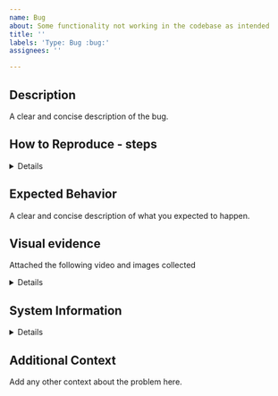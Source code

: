 ```yaml
---
name: Bug
about: Some functionality not working in the codebase as intended
title: ''
labels: 'Type: Bug :bug:'
assignees: ''

---
```


<!-- Thank you for being interested in continuing to improve EFDE. -->
<!-- If you have a bug to report, please complete the following form. -->
<!-- If it is another type of request, delete the fields and share the information as detailed as possible -->
<!-- ## Title = Scope: Action - issue -->

## Description

A clear and concise description of the bug.

## How to Reproduce - steps

<details>

1. Go to '...'
2. Click on '...'
3. Scroll down to '...'
4. See error

</details>

## Expected Behavior

A clear and concise description of what you expected to happen.

## Visual evidence

Attached the following video and images collected

<details>
<!-- Add visual evidence -->

</details>

## System Information

<details>

**Output of the command `efde --debug`**
<!-- Do not delete the following blank line -->

```sh

```

</details>

## Additional Context

Add any other context about the problem here.
